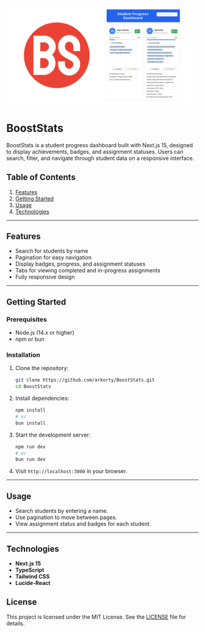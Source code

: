 ![](public/og-image.png)

# BoostStats

BoostStats is a student progress dashboard built with Next.js 15, designed to display achievements, badges, and assignment statuses. Users can search, filter, and navigate through student data on a responsive interface.

## Table of Contents

1. [Features](#features)
2. [Getting Started](#getting-started)
3. [Usage](#usage)
4. [Technologies](#technologies)

---

## Features

- Search for students by name
- Pagination for easy navigation
- Display badges, progress, and assignment statuses
- Tabs for viewing completed and in-progress assignments
- Fully responsive design

---

## Getting Started

### Prerequisites

- Node.js (14.x or higher)
- npm or bun

### Installation

1. Clone the repository:

   ```bash
   git clone https://github.com/arkorty/BoostStats.git
   cd BoostStats
   ```

2. Install dependencies:

   ```bash
   npm install
   # or
   bun install
   ```

3. Start the development server:

   ```bash
   npm run dev
   # or
   bun run dev
   ```

4. Visit `http://localhost:3000` in your browser.

---

## Usage

- Search students by entering a name.
- Use pagination to move between pages.
- View assignment status and badges for each student.

---

## Technologies

- **Next.js 15**
- **TypeScript**
- **Tailwind CSS**
- **Lucide-React**

## License

This project is licensed under the MIT License. See the [LICENSE](LICENSE) file for details.
